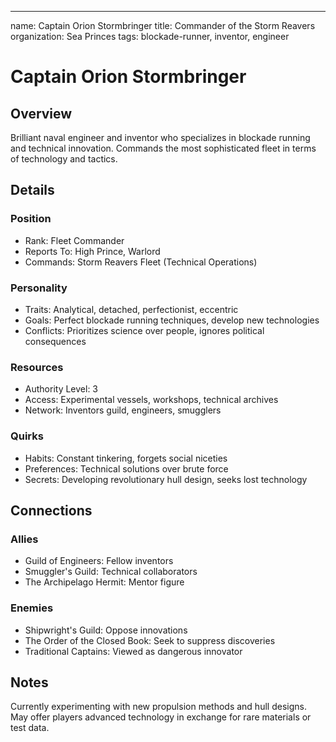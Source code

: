 ---
name: Captain Orion Stormbringer
title: Commander of the Storm Reavers
organization: Sea Princes
tags: blockade-runner, inventor, engineer

# Captain Orion Stormbringer
## Overview
Brilliant naval engineer and inventor who specializes in blockade running and technical innovation. Commands the most sophisticated fleet in terms of technology and tactics.

## Details
### Position
* Rank: Fleet Commander
* Reports To: High Prince, Warlord
* Commands: Storm Reavers Fleet (Technical Operations)

### Personality
* Traits: Analytical, detached, perfectionist, eccentric
* Goals: Perfect blockade running techniques, develop new technologies
* Conflicts: Prioritizes science over people, ignores political consequences

### Resources
* Authority Level: 3
* Access: Experimental vessels, workshops, technical archives
* Network: Inventors guild, engineers, smugglers

### Quirks
* Habits: Constant tinkering, forgets social niceties
* Preferences: Technical solutions over brute force
* Secrets: Developing revolutionary hull design, seeks lost technology

## Connections
### Allies
* Guild of Engineers: Fellow inventors
* Smuggler's Guild: Technical collaborators
* The Archipelago Hermit: Mentor figure

### Enemies
* Shipwright's Guild: Oppose innovations
* The Order of the Closed Book: Seek to suppress discoveries
* Traditional Captains: Viewed as dangerous innovator

## Notes
Currently experimenting with new propulsion methods and hull designs. May offer players advanced technology in exchange for rare materials or test data.